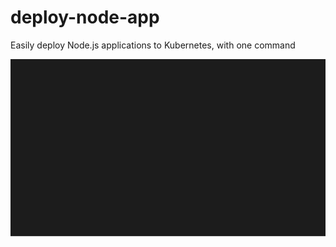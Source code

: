 # deploy-node-app

Easily deploy Node.js applications to Kubernetes, with one command

![Example](./docs/terminal-example-1.svg)
